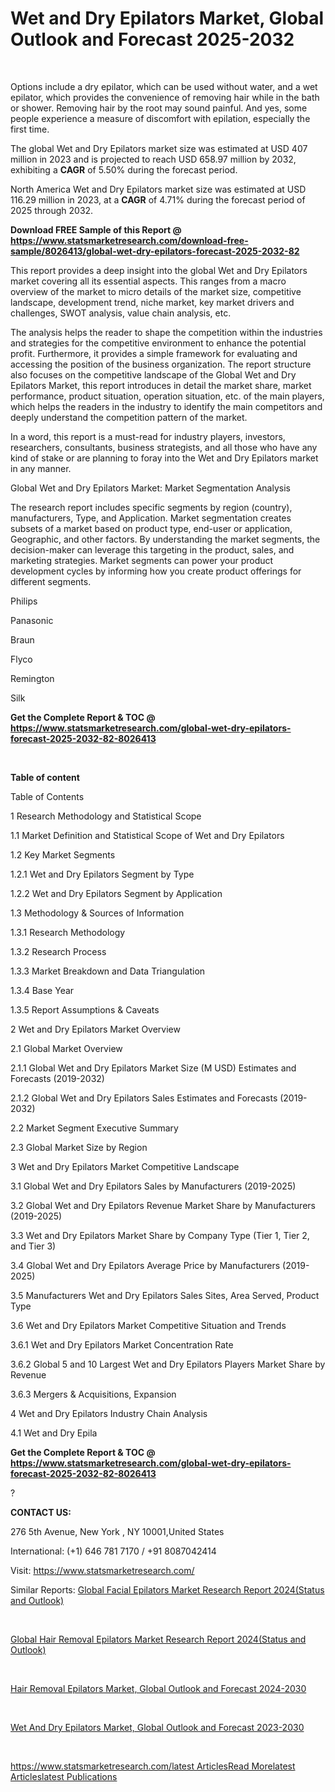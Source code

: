 <h1>Wet and Dry Epilators Market, Global Outlook and Forecast 2025-2032</h1><br/><p>Options include a dry epilator, which can be used without water, and a wet epilator, which provides the convenience of removing hair while in the bath or shower. Removing hair by the root may sound painful. And yes, some people experience a measure of discomfort with epilation, especially the first time.</p>
 
 
 
 <p>The global Wet and Dry Epilators market size was estimated at USD 407 million in 2023 and is projected to reach USD 658.97 million by 2032, exhibiting a <strong>CAGR</strong> of 5.50% during the forecast period.</p>
 
 
 
 <p>North America Wet and Dry Epilators market size was estimated at USD 116.29 million in 2023, at a <strong>CAGR</strong> of 4.71% during the forecast period of 2025 through 2032.</p>
 
 
 
 <p><strong>Download FREE Sample of this Report @ <a href="https://www.statsmarketresearch.com/download-free-sample/8026413/global-wet-dry-epilators-forecast-2025-2032-82">https://www.statsmarketresearch.com/download-free-sample/8026413/global-wet-dry-epilators-forecast-2025-2032-82</a></strong></p>
 
 
 
 <p>This report provides a deep insight into the global Wet and Dry Epilators market covering all its essential aspects. This ranges from a macro overview of the market to micro details of the market size, competitive landscape, development trend, niche market, key market drivers and challenges, SWOT analysis, value chain analysis, etc.</p>
 
 
 
 <p>The analysis helps the reader to shape the competition within the industries and strategies for the competitive environment to enhance the potential profit. Furthermore, it provides a simple framework for evaluating and accessing the position of the business organization. The report structure also focuses on the competitive landscape of the Global Wet and Dry Epilators Market, this report introduces in detail the market share, market performance, product situation, operation situation, etc. of the main players, which helps the readers in the industry to identify the main competitors and deeply understand the competition pattern of the market.</p>
 
 
 
 <p>In a word, this report is a must-read for industry players, investors, researchers, consultants, business strategists, and all those who have any kind of stake or are planning to foray into the Wet and Dry Epilators market in any manner.</p>
 
 
 
 <p>Global Wet and Dry Epilators Market: Market Segmentation Analysis</p>
 
 
 
 <p>The research report includes specific segments by region (country), manufacturers, Type, and Application. Market segmentation creates subsets of a market based on product type, end-user or application, Geographic, and other factors. By understanding the market segments, the decision-maker can leverage this targeting in the product, sales, and marketing strategies. Market segments can power your product development cycles by informing how you create product offerings for different segments.</p>
 
 
 
 <p>Philips</p>
 
 
 
 <p>Panasonic</p>
 
 
 
 <p>Braun</p>
 
 
 
 <p>Flyco</p>
 
 
 
 <p>Remington</p>
 
 
 
 <p>Silk</p>
 
 
 
 <div><b>Get the Complete Report & TOC @ <a href="https://www.statsmarketresearch.com/global-wet-dry-epilators-forecast-2025-2032-82-8026413">https://www.statsmarketresearch.com/global-wet-dry-epilators-forecast-2025-2032-82-8026413</a></b></div>
 
 
 
 <p><br />
 
 <b>Table of content</b></p>
 
 
 
 <p>Table of Contents<br />
 
 1 Research Methodology and Statistical Scope<br />
 
 1.1 Market Definition and Statistical Scope of Wet and Dry Epilators<br />
 
 1.2 Key Market Segments<br />
 
 1.2.1 Wet and Dry Epilators Segment by Type<br />
 
 1.2.2 Wet and Dry Epilators Segment by Application<br />
 
 1.3 Methodology & Sources of Information<br />
 
 1.3.1 Research Methodology<br />
 
 1.3.2 Research Process<br />
 
 1.3.3 Market Breakdown and Data Triangulation<br />
 
 1.3.4 Base Year<br />
 
 1.3.5 Report Assumptions & Caveats<br />
 
 2 Wet and Dry Epilators Market Overview<br />
 
 2.1 Global Market Overview<br />
 
 2.1.1 Global Wet and Dry Epilators Market Size (M USD) Estimates and Forecasts (2019-2032)<br />
 
 2.1.2 Global Wet and Dry Epilators Sales Estimates and Forecasts (2019-2032)<br />
 
 2.2 Market Segment Executive Summary<br />
 
 2.3 Global Market Size by Region<br />
 
 3 Wet and Dry Epilators Market Competitive Landscape<br />
 
 3.1 Global Wet and Dry Epilators Sales by Manufacturers (2019-2025)<br />
 
 3.2 Global Wet and Dry Epilators Revenue Market Share by Manufacturers (2019-2025)<br />
 
 3.3 Wet and Dry Epilators Market Share by Company Type (Tier 1, Tier 2, and Tier 3)<br />
 
 3.4 Global Wet and Dry Epilators Average Price by Manufacturers (2019-2025)<br />
 
 3.5 Manufacturers Wet and Dry Epilators Sales Sites, Area Served, Product Type<br />
 
 3.6 Wet and Dry Epilators Market Competitive Situation and Trends<br />
 
 3.6.1 Wet and Dry Epilators Market Concentration Rate<br />
 
 3.6.2 Global 5 and 10 Largest Wet and Dry Epilators Players Market Share by Revenue<br />
 
 3.6.3 Mergers & Acquisitions, Expansion<br />
 
 4 Wet and Dry Epilators Industry Chain Analysis<br />
 
 4.1 Wet and Dry Epila</p>
 
 
 
 <div><b>Get the Complete Report & TOC @ <a href="https://www.statsmarketresearch.com/global-wet-dry-epilators-forecast-2025-2032-82-8026413">https://www.statsmarketresearch.com/global-wet-dry-epilators-forecast-2025-2032-82-8026413</a></b></div>
 
 
 
 <p>? </p>
 
 
 
 <p><b>CONTACT US:</b><br />
 
 276 5th Avenue, New York , NY 10001,United States<br />
 
 International: (+1) 646 781 7170 / +91 8087042414<br />
 
 Visit: <a href="https://www.statsmarketresearch.com/">https://www.statsmarketresearch.com/</a><br />
 
 Similar Reports: <a href="https://www.statsmarketresearch.com/global-wet-dry-epilators-forecast-2025-2032-82-8026413">Global Facial Epilators Market Research Report 2024(Status and Outlook)</a><br />
 
 <br />
 
 <a href="https://www.statsmarketresearch.com/global-wet-dry-epilators-forecast-2025-2032-82-8026413">Global Hair Removal Epilators Market Research Report 2024(Status and Outlook)</a><br />
 
 <br />
 
 <a href="https://www.statsmarketresearch.com/global-wet-dry-epilators-forecast-2025-2032-82-8026413">Hair Removal Epilators Market, Global Outlook and Forecast 2024-2030</a><br />
 
 <br />
 
 <a href="https://www.statsmarketresearch.com/global-wet-dry-epilators-forecast-2025-2032-82-8026413">Wet And Dry Epilators Market, Global Outlook and Forecast 2023-2030</a><br />
 
 <br />
 
 <a href="https://gyeongbokgung.com">https://www.statsmarketresearch.com/</a><a href="https://hallyeomaritime.com">latest Articles</a><a href="https://jingwansa.com">Read More</a><a href="https://nguoiviet.jp/">latest Articles</a><a href="https://www.intelmarketresearch.com/">latest Publications</a></p>